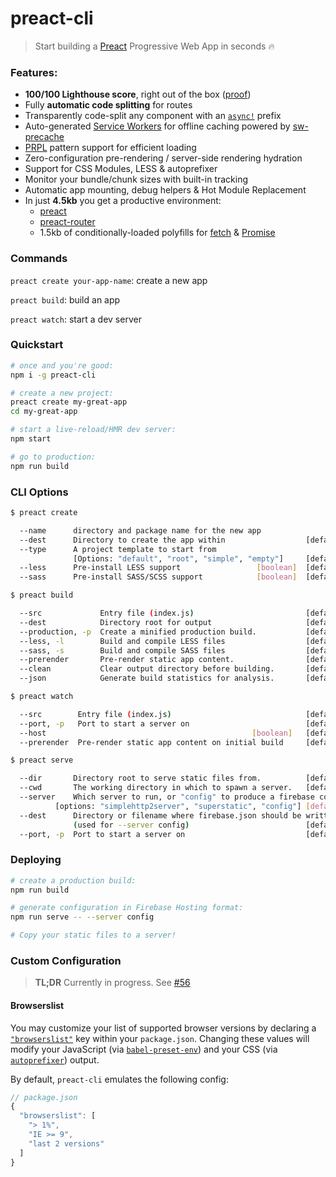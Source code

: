 # preact-cli

> Start building a [Preact] Progressive Web App in seconds 🔥

### Features:

- **100/100 Lighthouse score**, right out of the box ([proof])
- Fully **automatic code splitting** for routes
- Transparently code-split any component with an [`async!`] prefix
- Auto-generated [Service Workers] for offline caching powered by [sw-precache]
- [PRPL](https://developers.google.com/web/fundamentals/performance/prpl-pattern/) pattern support for efficient loading
- Zero-configuration pre-rendering / server-side rendering hydration
- Support for CSS Modules, LESS & autoprefixer
- Monitor your bundle/chunk sizes with built-in tracking
- Automatic app mounting, debug helpers & Hot Module Replacement
- In just **4.5kb** you get a productive environment:
  - [preact]
  - [preact-router]
  - 1.5kb of conditionally-loaded polyfills for [fetch](https://github.com/developit/unfetch) & [Promise](https://npm.im/promise-polyfill)


### Commands

`preact create your-app-name`: create a new app

`preact build`: build an app

`preact watch`: start a dev server


### Quickstart

```sh
# once and you're good:
npm i -g preact-cli

# create a new project:
preact create my-great-app
cd my-great-app

# start a live-reload/HMR dev server:
npm start

# go to production:
npm run build
```

### CLI Options

```sh
$ preact create

  --name      directory and package name for the new app
  --dest      Directory to create the app within                  [default: <name>]
  --type      A project template to start from
              [Options: "default", "root", "simple", "empty"]     [default: "default"]
  --less      Pre-install LESS support                 [boolean]  [default: false]
  --sass      Pre-install SASS/SCSS support            [boolean]  [default: false]

$ preact build

  --src             Entry file (index.js)                         [default: "src"]
  --dest            Directory root for output                     [default: "build"]
  --production, -p  Create a minified production build.           [default: true]
  --less, -l        Build and compile LESS files                  [default: false]
  --sass, -s        Build and compile SASS files                  [default: false]
  --prerender       Pre-render static app content.                [default: true]
  --clean           Clear output directory before building.       [default: true]
  --json            Generate build statistics for analysis.       [default: false]

$ preact watch

  --src        Entry file (index.js)                              [default: "src"]
  --port, -p   Port to start a server on                          [default: "8080"]
  --host                                              [boolean]   [default: "0.0.0.0"]
  --prerender  Pre-render static app content on initial build     [default: false]

$ preact serve

  --dir       Directory root to serve static files from.          [default: "build"]
  --cwd       The working directory in which to spawn a server.   [default: .]
  --server    Which server to run, or "config" to produce a firebase config.        
          [options: "simplehttp2server", "superstatic", "config"] [default:"simplehttp2server"]
  --dest      Directory or filename where firebase.json should be written
              (used for --server config)                          [default: -]
  --port, -p  Port to start a server on                           [default: "8080"]

```

### Deploying

```sh
# create a production build:
npm run build

# generate configuration in Firebase Hosting format:
npm run serve -- --server config

# Copy your static files to a server!
```

### Custom Configuration

> **TL;DR** Currently in progress. See [#56](https://github.com/developit/preact-cli/pull/56)

#### Browserslist

You may customize your list of supported browser versions by declaring a [`"browserslist"`](https://github.com/ai/browserslist) key within your `package.json`. Changing these values will modify your JavaScript (via [`babel-preset-env`](https://github.com/babel/babel-preset-env#targetsbrowsers)) and your CSS (via [`autoprefixer`]()) output.

By default, `preact-cli` emulates the following config:

```js
// package.json
{
  "browserslist": [
    "> 1%", 
    "IE >= 9",
    "last 2 versions"
  ]
}
```


[preact]: https://github.com/developit/preact
[preact-router]: https://github.com/developit/preact-router
[sw-precache]: https://github.com/GoogleChrome/sw-precache
[proof]: https://googlechrome.github.io/lighthouse/viewer/?gist=142af6838482417af741d966e7804346
[Service Workers]: https://developers.google.com/web/fundamentals/getting-started/primers/service-workers
[`async!`]: https://github.com/developit/preact-cli/blob/222e7018dd360e40f7db622191aeca62d6ef0c9a/examples/full/src/components/app.js#L7
